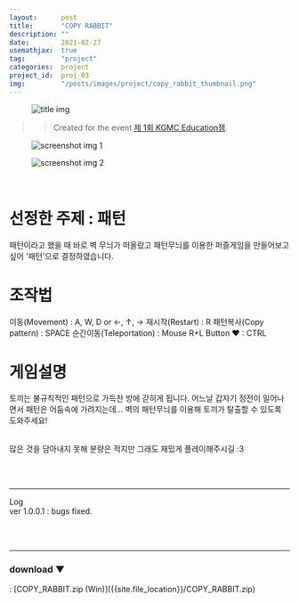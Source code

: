 ```yaml
---
layout:      post
title:       "COPY RABBIT"
description: ""
date:        2021-02-27
usemathjax:  true
tag:         "project"
categories:  project
project_id:  proj_03
img:         "/posts/images/project/copy_rabbit_thumbnail.png"
---
```


<figure>
    <img class="title-image" src="{{site.image_location}}/project/copy_rabbit_title.png" alt="title img">
</figure>

>> Created for the event [제 1회 KGMC Education잼](https://cafe.naver.com/crazygm/226059).

<div class="screenshot-list">
    <figure>
        <img class="screenshot" src="{{site.image_location}}/project/copy_rabbit_screenshot_01.png" alt="screenshot img 1">
    </figure>
    <figure>
        <img class="screenshot" src="{{site.image_location}}/project/copy_rabbit_screenshot_02.png" alt="screenshot img 2">
    </figure>
</div>

<br/>

<h1>선정한 주제 : 패턴</h1>
패턴이라고 했을 때 바로 벽 무늬가 떠올랐고 패턴무늬를 이용한 퍼즐게임을 만들어보고 싶어 '패턴'으로 결정하였습니다.

<h1>조작법</h1>
이동(Movement) : A, W, D  or  ←, ↑, →  
재시작(Restart) : R  
패턴복사(Copy pattern) : SPACE  
순간이동(Teleportation) : Mouse R+L Button  
♥ : CTRL  


<h1>게임설명</h1>
토끼는 불규칙적인 패턴으로 가득찬 방에 갇히게 됩니다.
어느날 갑자기 정전이 일어나면서 패턴은 어둠속에 가려지는데...
벽의 패턴무늬를 이용해 토끼가 탈출할 수 있도록 도와주세요!

<br/>
<br/>

많은 것을 담아내지 못해 분량은 적지만 그래도 재밌게 플레이해주시길 :3

<br/>
<br/>

---

Log  
ver 1.0.0.1 : bugs fixed.

<br/>
<br/>

---

<h3>download ▼</h3>
: [COPY_RABBIT.zip (Win)]({{site.file_location}}/COPY_RABBIT.zip)